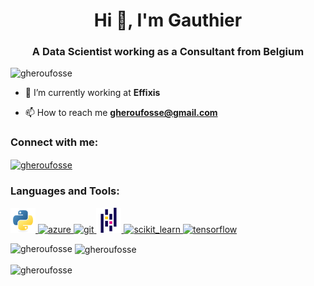 <h1 align="center">Hi 👋, I'm Gauthier</h1>
<h3 align="center">A Data Scientist working as a Consultant from Belgium</h3>

<p align="left"> <img src="https://komarev.com/ghpvc/?username=gheroufosse&label=Profile%20views&color=0e75b6&style=flat" alt="gheroufosse" /> </p>

- 🔭 I’m currently working at **Effixis**

- 📫 How to reach me **gheroufosse@gmail.com**

<h3 align="left">Connect with me:</h3>
<p align="left">
<a href="https://linkedin.com/in/gheroufosse" target="blank"><img align="center" src="https://raw.githubusercontent.com/rahuldkjain/github-profile-readme-generator/master/src/images/icons/Social/linked-in-alt.svg" alt="gheroufosse" height="30" width="40" /></a>
</p>

<h3 align="left">Languages and Tools:</h3>
<p align="left"> <a href="https://www.python.org" target="_blank" rel="noreferrer"> <img src="https://raw.githubusercontent.com/devicons/devicon/master/icons/python/python-original.svg" alt="python" width="40" height="40"/> </a> <a href="https://azure.microsoft.com/en-in/" target="_blank" rel="noreferrer"> <img src="https://www.vectorlogo.zone/logos/microsoft_azure/microsoft_azure-icon.svg" alt="azure" width="40" height="40"/> </a> <a href="https://git-scm.com/" target="_blank" rel="noreferrer"> <img src="https://www.vectorlogo.zone/logos/git-scm/git-scm-icon.svg" alt="git" width="40" height="40"/> </a> <a href="https://pandas.pydata.org/" target="_blank" rel="noreferrer"> <img src="https://raw.githubusercontent.com/devicons/devicon/2ae2a900d2f041da66e950e4d48052658d850630/icons/pandas/pandas-original.svg" alt="pandas" width="40" height="40"/> </a>  <a href="https://scikit-learn.org/" target="_blank" rel="noreferrer"> <img src="https://upload.wikimedia.org/wikipedia/commons/0/05/Scikit_learn_logo_small.svg" alt="scikit_learn" width="40" height="40"/> </a> <a href="https://www.tensorflow.org" target="_blank" rel="noreferrer"> <img src="https://www.vectorlogo.zone/logos/tensorflow/tensorflow-icon.svg" alt="tensorflow" width="40" height="40"/> </a> </p>

<p><img align="left" src="https://github-readme-stats.vercel.app/api/top-langs?username=gheroufosse&show_icons=true&locale=en&layout=compact" alt="gheroufosse" /></p>

<p>&nbsp;<img align="center" src="https://github-readme-stats.vercel.app/api?username=gheroufosse&show_icons=true&locale=en" alt="gheroufosse" /></p>

<p><img align="center" src="https://github-readme-streak-stats.herokuapp.com/?user=gheroufosse&" alt="gheroufosse" /></p>
